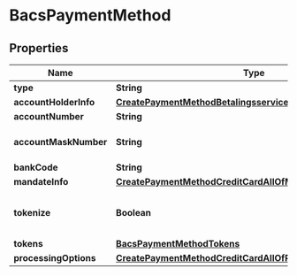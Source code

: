 

# BacsPaymentMethod


## Properties

| Name | Type | Description | Notes |
|------------ | ------------- | ------------- | -------------|
|**type** | **String** |  |  [optional] |
|**accountHolderInfo** | [**CreatePaymentMethodBetalingsserviceAllOfAccountHolderInfo**](CreatePaymentMethodBetalingsserviceAllOfAccountHolderInfo.md) |  |  [optional] |
|**accountNumber** | **String** | The number of the customer&#39;s bank account.  |  [optional] |
|**accountMaskNumber** | **String** | The masked account number such as ****1234. When creating BACS payment methods on Stripe, if the &#x60;tokens&#x60; field is provided, this &#x60;accountMaskNumber&#x60; field is required. For more information, see  &lt;a href&#x3D;\&quot;https://knowledgecenter.zuora.com/Zuora_Payments/Payment_gateway_integrations/Supported_payment_gateways/Stripe_Payment_Gateway/A_Overview_of_Stripe_payment_gateway_integration\&quot; target&#x3D;\&quot;_blank\&quot;&gt;Overview of Stripe payment gateway integration&lt;/a&gt;.  |  [optional] |
|**bankCode** | **String** | The sort code or number that identifies the bank. This is also known as the sort code.  |  [optional] |
|**mandateInfo** | [**CreatePaymentMethodCreditCardAllOfMandateInfo**](CreatePaymentMethodCreditCardAllOfMandateInfo.md) |  |  [optional] |
|**tokenize** | **Boolean** | When creating a BACS payment method on Adyen v2.0, set this field to &#x60;true&#x60; to support processing BACS recurring payments. For more information about other requirements for processing BACS recurring payments, see &lt;a href&#x3D;\&quot;https://knowledgecenter.zuora.com/Zuora_Payments/Payment_gateway_integrations/Supported_payment_gateways/Adyen_Integration_v2.0/A_Overview_of_Adyen_Integration_v2.0#Direct_Debit_UK_(BACS)\&quot; target&#x3D;\&quot;_blank\&quot;&gt;Overview of Adyen Integration v2.0&lt;/a&gt;.  |  [optional] |
|**tokens** | [**BacsPaymentMethodTokens**](BacsPaymentMethodTokens.md) |  |  [optional] |
|**processingOptions** | [**CreatePaymentMethodCreditCardAllOfProcessingOptions**](CreatePaymentMethodCreditCardAllOfProcessingOptions.md) |  |  [optional] |



